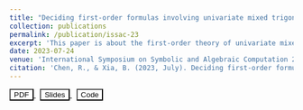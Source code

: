 ```yaml
---
title: "Deciding first-order formulas involving univariate mixed trigonometric-polynomials"
collection: publications
permalink: /publication/issac-23
excerpt: 'This paper is about the first-order theory of univariate mixed trigonometric-polynomials.'
date: 2023-07-24
venue: 'International Symposium on Symbolic and Algebraic Computation 2023'
citation: 'Chen, R., & Xia, B. (2023, July). Deciding first-order formulas involving univariate mixed trigonometric-polynomials. In Proceedings of the 2023 International Symposium on Symbolic and Algebraic Computation (pp. 145-154).'
---
```


<a href="https://dl.acm.org/doi/abs/10.1145/3597066.3597104" target="_blank">
    <button style="background-color: white; color: black;">PDF</button>
</a>&nbsp;
<a href="assets/issac23-slides.pdf" target="_blank">
    <button style="background-color: white; color: black;">Slides</button>
</a>&nbsp;
<a href="https://github.com/xiaxueqaq/MTP-decision" target="_blank">
    <button style="background-color: white; color: black;">Code</button>
</a> 
